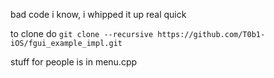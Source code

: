 bad code i know, i whipped it up real quick

to clone do `git clone --recursive https://github.com/T0b1-iOS/fgui_example_impl.git`

stuff for people is in menu.cpp